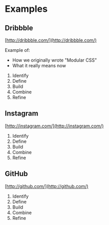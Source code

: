 Examples
========

Dribbble
--------
[http://dribbble.com/](http://dribbble.com/)

Example of:
- How we originally wrote "Modular CSS"
- What it really means now

1. Identify
2. Define
3. Build
4. Combine
5. Refine

Instagram
---------
[http://instagram.com/](http://instagram.com/)

1. Identify
2. Define
3. Build
4. Combine
5. Refine

GitHub
------
[http://github.com/](http://github.com/)

1. Identify
2. Define
3. Build
4. Combine
5. Refine
